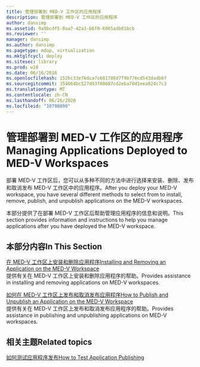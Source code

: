 ```yaml
---
title: 管理部署到 MED-V 工作区的应用程序
description: 管理部署到 MED-V 工作区的应用程序
author: dansimp
ms.assetid: 9a9bcdf5-0aa7-42a3-b6f0-6065adb01bcb
ms.reviewer: ''
manager: dansimp
ms.author: dansimp
ms.pagetype: mdop, virtualization
ms.mktglfcycl: deploy
ms.sitesec: library
ms.prod: w10
ms.date: 06/16/2016
ms.openlocfilehash: 152bc33e76dca7c681788d7f9b776cd543dadb6f
ms.sourcegitcommit: 354664bc527d93f80687cd2eba70d1eea024c7c3
ms.translationtype: MT
ms.contentlocale: zh-CN
ms.lasthandoff: 06/26/2020
ms.locfileid: "10798090"
---
```

# <span data-ttu-id="92ef3-103">管理部署到 MED-V 工作区的应用程序</span><span class="sxs-lookup"><span data-stu-id="92ef3-103">Managing Applications Deployed to MED-V Workspaces</span></span>


<span data-ttu-id="92ef3-104">部署 MED-V 工作区后，您可以从多种不同的方法中进行选择来安装、删除、发布和取消发布 MED-V 工作区中的应用程序。</span><span class="sxs-lookup"><span data-stu-id="92ef3-104">After you deploy your MED-V workspace, you have several different methods to select from to install, remove, publish, and unpublish applications on the MED-V workspaces.</span></span>

<span data-ttu-id="92ef3-105">本部分提供了在部署 MED-V 工作区后帮助管理应用程序的信息和说明。</span><span class="sxs-lookup"><span data-stu-id="92ef3-105">This section provides information and instructions to help you manage applications after you have deployed the MED-V workspace.</span></span>

## <span data-ttu-id="92ef3-106">本部分内容</span><span class="sxs-lookup"><span data-stu-id="92ef3-106">In This Section</span></span>


<a href="" id="installing-and-removing-an-application-on-the-med-v-workspace"></a>[<span data-ttu-id="92ef3-107">在 MED-V 工作区上安装和删除应用程序</span><span class="sxs-lookup"><span data-stu-id="92ef3-107">Installing and Removing an Application on the MED-V Workspace</span></span>](installing-and-removing-an-application-on-the-med-v-workspace.md)  
<span data-ttu-id="92ef3-108">提供有关在 MED-V 工作区上安装和删除应用程序的帮助。</span><span class="sxs-lookup"><span data-stu-id="92ef3-108">Provides assistance in installing and removing applications on MED-V workspaces.</span></span>

<a href="" id="how-to-publish-and-unpublish-an-application-on-the-med-v-workspace"></a>[<span data-ttu-id="92ef3-109">如何在 MED-V 工作区上发布和取消发布应用程序</span><span class="sxs-lookup"><span data-stu-id="92ef3-109">How to Publish and Unpublish an Application on the MED-V Workspace</span></span>](how-to-publish-and-unpublish-an-application-on-the-med-v-workspace.md)  
<span data-ttu-id="92ef3-110">提供有关在 MED-V 工作区上发布和取消发布应用程序的帮助。</span><span class="sxs-lookup"><span data-stu-id="92ef3-110">Provides assistance in publishing and unpublishing applications on MED-V workspaces.</span></span>

## <span data-ttu-id="92ef3-111">相关主题</span><span class="sxs-lookup"><span data-stu-id="92ef3-111">Related topics</span></span>


[<span data-ttu-id="92ef3-112">如何测试应用程序发布</span><span class="sxs-lookup"><span data-stu-id="92ef3-112">How to Test Application Publishing</span></span>](how-to-test-application-publishing.md)

 

 





